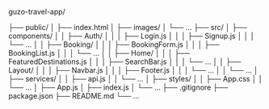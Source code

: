 guzo-travel-app/

  ├── public/
  │     ├── index.html
  │     ├── images/
  │     └── ...
  ├── src/
  │     ├── components/
  │     │     ├── Auth/
  │     │     │     ├── Login.js
  │     │     │     ├── Signup.js
  │     │     │     └── ...
  │     │     ├── Booking/
  │     │     │     ├── BookingForm.js
  │     │     │     ├── BookingList.js
  │     │     │     └── ...
  │     │     ├── Home/
  │     │     │     ├── FeaturedDestinations.js
  │     │     │     ├── SearchBar.js
  │     │     │     └── ...
  │     │     ├── Layout/
  │     │     │     ├── Navbar.js
  │     │     │     ├── Footer.js
  │     │     │     └── ...
  │     │     └── ...
  │     ├── services/
  │     │     ├── api.js
  │     │     └── ...
  │     ├── styles/
  │     │     ├── App.css
  │     │     └── ...
  │     ├── App.js
  │     ├── index.js
  │     └── ...
  ├── .gitignore
  ├── package.json
  ├── README.md
  └── ...
